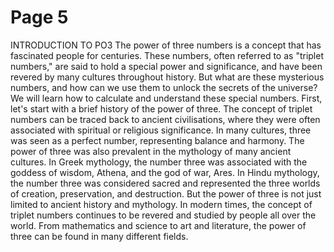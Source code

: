 # Page 5

INTRODUCTION TO PO3
The power of three numbers is a concept that has
fascinated people for centuries. These numbers, often
referred to as "triplet numbers," are said to hold a special
power and significance, and have been revered by many
cultures throughout history.
But what are these mysterious numbers, and how can we
use them to unlock the secrets of the universe? We will learn
how to calculate and understand these special numbers.
First, let's start with a brief history of the power of three.
The concept of triplet numbers can be traced back to ancient
civilisations, where they were often associated with spiritual
or religious significance. In many cultures, three was seen as
a perfect number, representing balance and harmony.
The power of three was also prevalent in the mythology of
many ancient cultures. In Greek mythology, the number three
was associated with the goddess of wisdom, Athena, and the
god of war, Ares. In Hindu mythology, the number three was
considered sacred and represented the three worlds of
creation, preservation, and destruction.
But the power of three is not just limited to ancient history
and mythology. In modern times, the concept of triplet
numbers continues to be revered and studied by people all
over the world. From mathematics and science to art and
literature, the power of three can be found in many different
fields.
